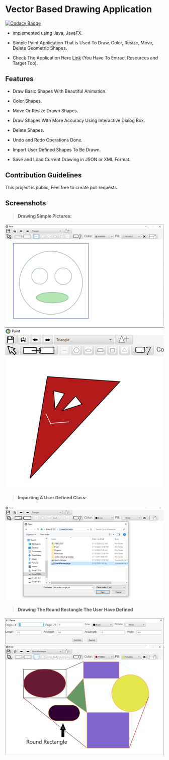 # Vector Based Drawing Application
[![Codacy Badge](https://api.codacy.com/project/badge/Grade/d1f28e6f29644091b24bea1b7cad6670)](https://www.codacy.com/manual/HydroxideX/Paint?utm_source=github.com&amp;utm_medium=referral&amp;utm_content=HydroxideX/Paint&amp;utm_campaign=Badge_Grade)

- implemented using Java, JavaFX.

- Simple Paint Application That is Used To Draw, Color, Resize, Move, Delete Geometric Shapes.

- Check The Application Here [Link](https://github.com/HydroxideX/Paint/releases/tag/1.0) (You Have To Extract Resources and Target Too).

## Features ##
- Draw Basic Shapes With Beautiful Animation.

- Color Shapes.

- Move Or Resize Drawn Shapes.

- Draw Shapes With More Accuracy Using Interactive Dialog Box.

- Delete Shapes.

- Undo and Redo Operations Done.

- Import User Defined Shapes To Be Drawn.

- Save and Load Current Drawing in JSON or XML Format.

## Contribution Guidelines ##
This project is public, Feel free to create pull requests.

## Screenshots ##
> #### Drawing Simple Pictures:
![picture alt](https://github.com/HydroxideX/Paint/blob/master/screenshots/screenshot_2.PNG)
![picture alt](https://github.com/HydroxideX/Paint/blob/master/screenshots/screenshot_3.PNG)

> #### Importing A User Defined Class:
![picture alt](https://github.com/HydroxideX/Paint/blob/master/screenshots/screenshot_1.png)

> #### Drawing The Round Rectangle The User Have Defined
![picture alt](https://github.com/HydroxideX/Paint/blob/master/screenshots/screenshot_4.png)
![picture alt](https://github.com/HydroxideX/Paint/blob/master/screenshots/screenshot_5.png)
